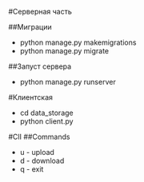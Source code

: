 #Серверная часть

##Миграции
 + python manage.py makemigrations
 + python manage.py migrate

##Запуст сервера
 + python manage.py runserver

#Клиентская

 + cd data_storage
 + python client.py
 
#ClI
##Commands
+ u - upload
+ d - download
+ q - exit
 

